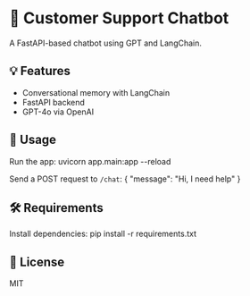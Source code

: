 # 🤖 Customer Support Chatbot

A FastAPI-based chatbot using GPT and LangChain.

## 💡 Features
- Conversational memory with LangChain
- FastAPI backend
- GPT-4o via OpenAI

## 🚀 Usage

Run the app:
    uvicorn app.main:app --reload

Send a POST request to `/chat`:
    {
      "message": "Hi, I need help"
    }

## 🛠 Requirements

Install dependencies:
    pip install -r requirements.txt

## 📄 License

MIT
